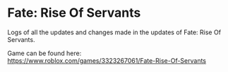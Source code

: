 # Fate: Rise Of Servants
Logs of all the updates and changes made in the updates of Fate: Rise Of Servants.

Game can be found here:  https://www.roblox.com/games/3323267061/Fate-Rise-Of-Servants
